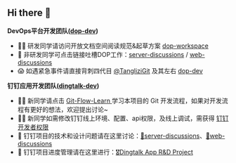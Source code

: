 ## Hi there 👋

**DevOps平台开发团队([dop-dev](https://github.com/orgs/nju-softeng/teams/dop-dev))**  
+ 🙋‍♀️ 研发同学请访问开放文档空间阅读规范&起草方案 [dop-workspace](https://q5ci6smhhm.feishu.cn/drive/folder/fldcnQwKSXZcw69dvuJSXEreNOh)
+ 🤬 非研发同学可点击链接吐槽DOP工作：[server-discussions](https://github.com/nju-softeng/dop-server/discussions) / [web-discussions](https://github.com/nju-softeng/dop-web/discussions)
+ 😱 如遇紧急事件请直接背刺四代目 [@TangliziGit](https://github.com/TangliziGit) 及其左右 [dop-dev](https://github.com/orgs/nju-softeng/teams/dop-dev)

**钉钉应用开发团队([dingtalk-dev](https://github.com/orgs/nju-softeng/teams/dingtalk-dev))**  
+ 🙋‍♀️ 新同学请点击 [ Git-Flow-Learn ](https://github.com/nju-softeng/git-flow-learn) 学习本项目的 Git 开发流程，如果对开发流程有更好的想法，欢迎提出讨论~  
+ 👩‍💻 新同学如需修改钉钉线上环境、配置、api权限，及线上调试，需获得 [钉钉开发者权限](https://github.com/nju-softeng/dingtalk-app-server/discussions/91)  
+ 🌈 钉钉项目的技术和设计问题请在这里讨论：[🎈server-discussions](https://github.com/nju-softeng/dingtalk-app-server/discussions)、[🎫web-discussions](https://github.com/nju-softeng/dingtalk-app-web/discussions)  
+ 🎈 钉钉项目进度管理请在这里进行：[🎖️Dingtalk App R&D Project](https://github.com/orgs/nju-softeng/projects/1)  


